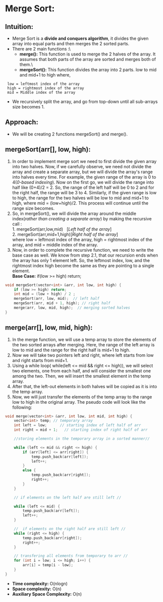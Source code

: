 # Merge Sort:

## **Intuition:**

- Merge Sort is a **divide and conquers algorithm**, it divides the given array into equal parts and then merges the 2 sorted parts. 
- There are 2 main functions :\
    - **merge():** This function is used to merge the 2 halves of the array. It assumes that both parts of the array are sorted and merges both of them.\
    - **mergeSort():** This function divides the array into 2 parts. low to mid and mid+1 to high where,

```reason
 low = leftmost index of the array
 high = rightmost index of the array
 mid = Middle index of the array
```

- We recursively split the array, and go from top-down until all sub-arrays size becomes 1.

## **Approach:**

-   We will be creating 2 functions mergeSort() and merge().
##  **mergeSort(arr[], low, high):**

1.  In order to implement merge sort we need to first divide the given array into two halves. Now, if we carefully observe, we need not divide the array and create a separate array, but we will divide the array's range into halves every time. For example, the given range of the array is 0 to 4(*0-based indexing*). Now on the first go, we will divide the range into half like (0+4)/2 = 2. So, the range of the left half will be 0 to 2 and for the right half, the range will be 3 to 4. Similarly, if the given range is low to high, the range for the two halves will be low to mid and mid+1 to high, where mid = (low+high)/2. This process will continue until the range size becomes.
2.  So, in mergeSort(), we will divide the array around the middle index(*rather than creating a separate array*) by making the recursive call :\
    1\. mergeSort(arr,low,mid)   [*Left half of the array*]\
    2\. mergeSort(arr,mid+1,high)[*Right half of the array*]\
    where low = leftmost index of the array, high = rightmost index of the array, and mid = middle index of the array.
3.  Now, in order to complete the recursive function, we need to write the base case as well. We know from step 2.1, that our recursion ends when the array has only 1 element left. So, the leftmost index, low, and the rightmost index high become the same as they are pointing to a single element.\
    **Base Case:** if(low >= high) return;

```c++
void mergeSort(vector<int> &arr, int low, int high) {
    if (low >= high) return;
    int mid = (low + high) / 2 ;
    mergeSort(arr, low, mid);  // left half
    mergeSort(arr, mid + 1, high); // right half
    merge(arr, low, mid, high);  // merging sorted halves
}
```

##  **merge(arr[], low, mid, high):**
1.  In the merge function, we will use a temp array to store the elements of the two sorted arrays after merging. Here, the range of the left array is low to mid and the range for the right half is mid+1 to high.
2.  Now we will take two pointers left and right, where left starts from low and right starts from mid+1.
3.  Using a while loop( while(left <= mid && right <= high)), we will select two elements, one from each half, and will consider the smallest one among the two. Then, we will insert the smallest element in the temp array.
4.  After that, the left-out elements in both halves will be copied as it is into the temp array.
5.  Now, we will just transfer the elements of the temp array to the range low to high in the original array. The pseudo code will look like the following:

```c++
void merge(vector<int> &arr, int low, int mid, int high) {
    vector<int> temp; // temporary array
    int left = low;      // starting index of left half of arr
    int right = mid + 1;   // starting index of right half of arr

    //storing elements in the temporary array in a sorted manner//

    while (left <= mid && right <= high) {
        if (arr[left] <= arr[right]) {
            temp.push_back(arr[left]);
            left++;
        }
        else {
            temp.push_back(arr[right]);
            right++;
        }
    }

    // if elements on the left half are still left //

    while (left <= mid) {
        temp.push_back(arr[left]);
        left++;
    }

    //  if elements on the right half are still left //
    while (right <= high) {
        temp.push_back(arr[right]);
        right++;
    }

    // transfering all elements from temporary to arr //
    for (int i = low; i <= high; i++) {
        arr[i] = temp[i - low];
    }
}
```

- **Time complexity:** O(nlogn) 
- **Space complexity:** O(n)  
- **Auxiliary Space Complexity:** O(n)
